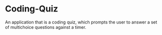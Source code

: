 # Coding-Quiz
An application that is a coding quiz, which prompts the user to answer a set of multichoice questions against a timer.
